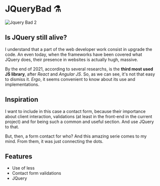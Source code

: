 # JQueryBad ⚗

![Jquery Bad 2](https://user-images.githubusercontent.com/91569646/141221266-c49aafa4-4f55-4eda-85ec-b9117614f841.jpg)

## Is JQuery still alive?

I understand that a part of the web developer work consist in upgrade the code. An even today, when the frameworks have been covered what JQuery does, their presence in websites is actually hugh, massive.

By the end of 2021, according to several researchs, is the **third most used JS library**, after *React* and *Angular JS*. So, as we can see, it's not that easy to dismiss it. *Ergo*, it seems convenient to know about its use and implementations.

## Inspiration

I want to include in this case a contact form, because their importance about client interaction, validations (at least in the front-end in the current project) and for being such a common and useful section. And use JQuery to that.

But, then, a form contact for who? And this amazing serie comes to my mind. From them, it was just connecting the dots.

## Features

- Use of less
- Contact form validations
- JQuery
